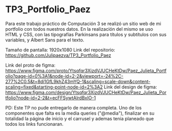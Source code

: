 # TP3_Portfolio_Paez

Para este trabajo práctico de Computación 3 se realizó un sitio web de mi portfolio con todos nuestros datos. En la realización del mismo se uso HTML y CSS, con las tipografías Parkinsans para títulos y subtítulos con sus variables, y Albert Sans para el texto.

Tamaño de pantalla: 1920x1080 
Link del repositorio: https://github.com/Julipaezva/TP3_Portfolio_Paez

Link del proto de figma: https://www.figma.com/proto/Ytsqfqr3XizdVJUCHeKtDw/Paez_Julieta_Portfolio?page-id=0%3A1&node-id=2-2&viewport=-24%2C-277%2C0.5&t=8di1GfL9khZ43mYQ-1&scaling=scale-down&content-scaling=fixed&starting-point-node-id=2%3A2
Link del design de figma: https://www.figma.com/design/Ytsqfqr3XizdVJUCHeKtDw/Paez_Julieta_Portfolio?node-id=2-2&t=ecFFSywtAlrdBxIO-1

PD: Este TP no pude entregarlo de manera completa. Uno de los componentes que falta es la media queries ("@media"), finalizar en su totalidad la página de inicio y el carrusel y ademas tenia planeado que todos los links funcionaran.
